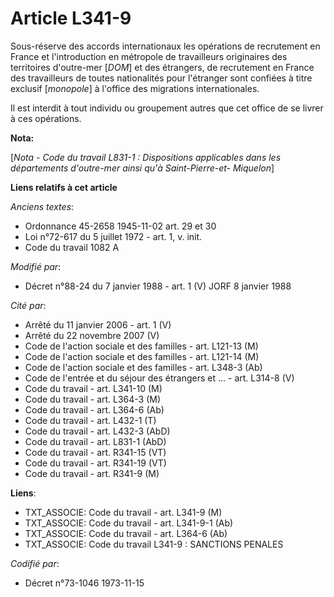 # Article L341-9

Sous-réserve des accords internationaux les opérations de recrutement en France et l'introduction en métropole de
travailleurs originaires des territoires d'outre-mer [*DOM*] et des étrangers, de recrutement en France des travailleurs de
toutes nationalités pour l'étranger sont confiées à titre exclusif [*monopole*] à l'office des migrations internationales.

Il est interdit à tout individu ou groupement autres que cet office de se livrer à ces opérations.

**Nota:**

[*Nota - Code du travail L831-1 : Dispositions applicables dans les départements d'outre-mer ainsi qu'à Saint-Pierre-et-
Miquelon*]

**Liens relatifs à cet article**

_Anciens textes_:

  - Ordonnance 45-2658 1945-11-02 art. 29 et 30
  - Loi n°72-617 du 5 juillet 1972 - art. 1, v. init.
  - Code du travail 1082 A

_Modifié par_:

  - Décret n°88-24 du 7 janvier 1988 - art. 1 (V) JORF 8 janvier 1988

_Cité par_:

  - Arrêté du 11 janvier 2006 - art. 1 (V)
  - Arrêté du 22 novembre 2007 (V)
  - Code de l'action sociale et des familles - art. L121-13 (M)
  - Code de l'action sociale et des familles - art. L121-14 (M)
  - Code de l'action sociale et des familles - art. L348-3 (Ab)
  - Code de l'entrée et du séjour des étrangers et ... - art. L314-8 (V)
  - Code du travail - art. L341-10 (M)
  - Code du travail - art. L364-3 (M)
  - Code du travail - art. L364-6 (Ab)
  - Code du travail - art. L432-1 (T)
  - Code du travail - art. L432-3 (AbD)
  - Code du travail - art. L831-1 (AbD)
  - Code du travail - art. R341-15 (VT)
  - Code du travail - art. R341-19 (VT)
  - Code du travail - art. R341-9 (M)

**Liens**:

  - TXT_ASSOCIE: Code du travail - art. L341-9 (M)
  - TXT_ASSOCIE: Code du travail - art. L341-9-1 (Ab)
  - TXT_ASSOCIE: Code du travail - art. L364-6 (Ab)
  - TXT_ASSOCIE: Code du travail L341-9 : SANCTIONS PENALES

_Codifié par_:

  - Décret n°73-1046 1973-11-15
